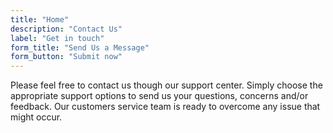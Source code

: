 ```yaml
---
title: "Home"
description: "Contact Us"
label: "Get in touch"
form_title: "Send Us a Message"
form_button: "Submit now"
---
```


Please feel free to contact us though our support center. Simply choose the appropriate support options to send us your questions, concerns and/or feedback. Our customers service team is ready to overcome any issue that might occur.
